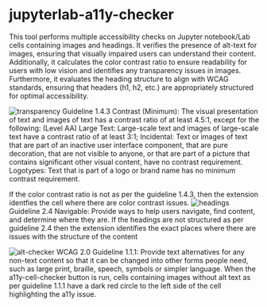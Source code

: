 # jupyterlab-a11y-checker
This tool performs multiple accessibility checks on Jupyter notebook/Lab cells containing images and headings. It verifies the presence of alt-text for images, ensuring that visually impaired users can understand their content. Additionally, it calculates the color contrast ratio to ensure readability for users with low vision and identifies any transparency issues in images. Furthermore, it evaluates the heading structure to align with WCAG standards, ensuring that headers (h1, h2, etc.) are appropriately structured for optimal accessibility.

![transparency](https://github.com/berkeley-dsep-infra/jupyterlab-a11y-checker/assets/2306166/b6f25067-fd8d-4ffb-b0f0-76bec74d1318)
Guideline 1.4.3 Contrast (Minimum): The visual presentation of text and images of text has a contrast ratio of at least 4.5:1, except for the following: (Level AA)
Large Text: Large-scale text and images of large-scale text have a contrast ratio of at least 3:1;
Incidental: Text or images of text that are part of an inactive user interface component, that are pure decoration, that are not visible to anyone, or that are part of a picture that contains significant other visual content, have no contrast requirement.
Logotypes: Text that is part of a logo or brand name has no minimum contrast requirement.

If the color contrast ratio is not as per the guideline 1.4.3, then the extension identfies the cell where there are color contrast issues. 
![headings](https://github.com/berkeley-dsep-infra/jupyterlab-a11y-checker/assets/8241358/5088ecb3-52a6-4a2d-94a8-3515f3c01a71")
Guideline 2.4 Navigable: Provide ways to help users navigate, find content, and determine where they are.
If the headings are not structured as per guideline 2.4 then the extension identifies the exact places where there are issues with the structure of the content

![alt-checker](https://github.com/berkeley-dsep-infra/jupyterlab-a11y-checker/assets/8241358/c3100644-9bb7-4c87-b5c7-7aff84d3be23)
WCAG 2.0 Guideline 1.1.1: Provide text alternatives for any non-text content so that it can be changed into other forms people need, such as large print, braille, speech, symbols or simpler language.
When the a11y-cell-checker button is run, cells containing images without alt text as per guideline 1.1.1 have a dark red circle to the left side of the cell highlighting the a11y issue.
